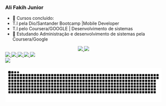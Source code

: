 ### Ali Fakih Junior

- 🔭 Cursos concluido: 
- T.I pela Dio/Santander Bootcamp |Mobile Developer 
- T.I pelo Coursera/GOOGLE | Desenvolvimento de sistemas  
- 🌱 Estudando Administração e desenvolvimento de sistemas pela Coursera/Google 

<div align="center">
  <a href="https://github.com/Neoneo28">
  <img height="180em" src="https://github-readme-stats.vercel.app/api?username=Neoneo28&show_icons=true&theme=dark&include_all_commits=true&count_private=true"/>
  <img height="180em" src="https://github-readme-stats.vercel.app/api/top-langs/?username=Neoneo28&layout=compact&langs_count=7&theme=dark"/>
</div>
  
<div>  
 <img height="180em" src="https://cdn.jsdelivr.net/gh/devicons/devicon/icons/android/android-plain-wordmark.svg" />
  <img height="180em" src="https://cdn.jsdelivr.net/gh/devicons/devicon/icons/linux/linux-original.svg" />
  <img height="180em" src="https://cdn.jsdelivr.net/gh/devicons/devicon/icons/kotlin/kotlin-original-wordmark.svg" />
  <img height="180em" src="https://cdn.jsdelivr.net/gh/devicons/devicon/icons/git/git-original-wordmark.svg" />
  <img height="180em" src="https://cdn.jsdelivr.net/gh/devicons/devicon/icons/intellij/intellij-original-wordmark.svg" />
  </div>
    
  <div>
   <a href="https://www.linkedin.com/in/fakih-ali-71b5b3215" target="_blank"><img src="https://img.shields.io/badge/-LinkedIn-%230077B5?style=for-the-badge&logo=linkedin&logoColor=white" target="_blank"></a> 
 
  ![Snake animation](https://github.com/Neoneo28/Neoneo28/blob/output/github-contribution-grid-snake.svg)
 
</div>
